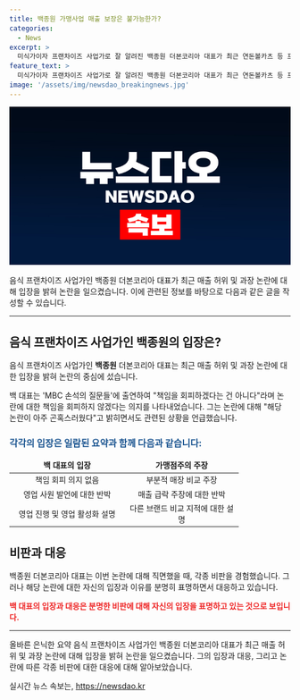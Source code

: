```yaml
---
title: 백종원 가맹사업 매출 보장은 불가능한가?
categories:
  - News
excerpt: >
  미식가이자 프랜차이즈 사업가로 잘 알려진 백종원 더본코리아 대표가 최근 연돈볼카츠 등 프랜차이즈 사업의 매출 허위와 과장 논란에 휘말렸습니다. 그는 MBC 손석의 질문들에 출연하여 해당 논란에 대해 직면했고, 가맹점주들의 주장을 반박했습니다. 더본코리아는 허위과장 정보 제공 의혹에 대한 심의를 공정위에 요청하고, 가맹점주협의회도 더본코리아를 가맹사업법 위반 혐의로 공정위에 신고했습니다. 백 대표는 매출을 보장할 순 없다며 논란에 대한 자세한 이야기는 녹취록을 공개해야 한다고 말했습니다. (150자)
feature_text: >
  미식가이자 프랜차이즈 사업가로 잘 알려진 백종원 더본코리아 대표가 최근 연돈볼카츠 등 프랜차이즈 사업의 매출 허위와 과장 논란에 휘말렸습니다. 그는 MBC 손석의 질문들에 출연하여 해당 논란에 대해 직면했고, 가맹점주들의 주장을 반박했습니다. 더본코리아는 허위과장 정보 제공 의혹에 대한 심의를 공정위에 요청하고, 가맹점주협의회도 더본코리아를 가맹사업법 위반 혐의로 공정위에 신고했습니다. 백 대표는 매출을 보장할 순 없다며 논란에 대한 자세한 이야기는 녹취록을 공개해야 한다고 말했습니다. (150자)
image: '/assets/img/newsdao_breakingnews.jpg'
---
```


<p><img src="/assets/img/newsdao_breakingnews.jpg" alt="bookingtag 속보" /></p>

<p>음식 프랜차이즈 사업가인 백종원 더본코리아 대표가 최근 매출 허위 및 과장 논란에 대해 입장을 밝혀 논란을 일으켰습니다. 이에 관련된 정보를 바탕으로 다음과 같은 글을 작성할 수 있습니다.</p>

<hr />

<h2 data-ke-size="size26">음식 프랜차이즈 사업가인 백종원의 입장은?</h2>

<p>음식 프랜차이즈 사업가인 <b>백종원</b> 더본코리아 대표는 최근 매출 허위 및 과장 논란에 대한 입장을 밝혀 논란의 중심에 섰습니다.</p>

<p data-ke-size="size16">백 대표는 'MBC 손석의 질문들'에 출연하여 "책임을 회피하겠다는 건 아니다"라며 논란에 대한 책임을 회피하지 않겠다는 의지를 나타내었습니다. 그는 논란에 대해 "해당 논란이 아주 곤혹스러웠다"고 밝히면서도 관련된 상황을 언급했습니다.</p>

<h3><b><span style="color: #1a5490;">각각의 입장은 일람된 요약과 함께 다음과 같습니다:</span></b></h3>

<table>
<thead>
<tr>
<td style="text-align: center; width: 193px;"><b>백 대표의 입장</b></td>
<td style="text-align: center; width: 189.6px;"><b>가맹점주의 주장</b></td>
</tr>
</thead>
<tbody>
<tr>
<td style="text-align: center; height: 17px;">책임 회피 의지 없음</td>
<td style="text-align: center; height: 17px;">부분적 매장 비교 주장</td>
</tr>
<tr>
<td style="text-align: center; height: 17px;">영업 사원 발언에 대한 반박</td>
<td style="text-align: center; height: 17px;">매출 급락 주장에 대한 반박</td>
</tr>
<tr>
<td style="text-align: center; height: 17px;">영업 진행 및 영업 활성화 설명</td>
<td style="text-align: center; height: 17px;">다른 브랜드 비교 지적에 대한 설명</td>
</tr>
</tbody>
</table>

<h2 data-ke-size="size26">비판과 대응</h2>

<p>백종원 더본코리아 대표는 이번 논란에 대해 직면했을 때, 각종 비판을 경험했습니다. 그러나 해당 논란에 대한 자신의 입장과 이유를 분명히 표명하면서 대응하고 있습니다.</p>

<p><b><span style="color: #ee2323;">백 대표의 입장과 대응은 분명한 비판에 대해 자신의 입장을 표명하고 있는 것으로 보입니다.</span></b></p>

<hr />

<p>올바른 은닉한 요약
음식 프랜차이즈 사업가인 백종원 더본코리아 대표가 최근 매출 허위 및 과장 논란에 대해 입장을 밝혀 논란을 일으켰습니다. 그의 입장과 대응, 그리고 논란에 따른 각종 비판에 대한 대응에 대해 알아보았습니다.</p>
실시간 뉴스 속보는, <a href="https://newsdao.kr" rel="dofollow">https://newsdao.kr</a>


